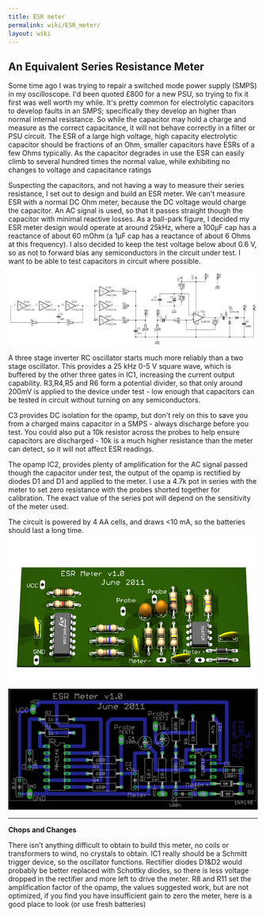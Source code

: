 ```yaml
---
title: ESR meter
permalink: wiki/ESR_meter/
layout: wiki
---
```


An Equivalent Series Resistance Meter
-------------------------------------

Some time ago I was trying to repair a switched mode power supply (SMPS)
in my oscilloscope. I'd been quoted £800 for a new PSU, so trying to fix
it first was well worth my while. It's pretty common for electrolytic
capacitors to develop faults in an SMPS; specifically they develop an
higher than normal internal resistance. So while the capacitor may hold
a charge and measure as the correct capacitance, it will not behave
correctly in a filter or PSU circuit. The ESR of a large high voltage,
high capacity electrolytic capacitor should be fractions of an Ohm,
smaller capacitors have ESRs of a few Ohms typically. As the capacitor
degrades in use the ESR can easily climb to several hundred times the
normal value, while exhibiting no changes to voltage and capacitance
ratings

Suspecting the capacitors, and not having a way to measure their series
resistance, I set out to design and build an ESR meter. We can't measure
ESR with a normal DC Ohm meter, because the DC voltage would charge the
capacitor. An AC signal is used, so that it passes straight though the
capacitor with minimal reactive losses. As a ball-park figure, I decided
my ESR meter design would operate at around 25kHz, where a 100μF cap has
a reactance of about 60 mOhm (a 1μF cap has a reactance of about 6 Ohms
at this frequency). I also decided to keep the test voltage below about
0.6 V, so as not to forward bias any semiconductors in the circuit under
test. I want to be able to test capacitors in circuit where possible.

<img src="G7UVW-ESRv1.png" title="G7UVW-ESRv1.png" alt="G7UVW-ESRv1.png" width="800" />

A three stage inverter RC oscillator starts much more reliably than a
two stage oscillator. This provides a 25 kHz 0-5 V square wave, which is
buffered by the other three gates in IC1, increasing the current output
capability. R3,R4,R5 and R6 form a potential divider, so that only
around 200mV is applied to the device under test - low enough that
capacitors can be tested in circuit without turning on any
semiconductors.

C3 provides DC isolation for the opamp, but don't rely on this to save
you from a charged mains capacitor in a SMPS - always discharge before
you test. You could also put a 10k resistor across the probes to help
ensure capacitors are discharged - 10k is a much higher resistance than
the meter can detect, so it will not affect ESR readings.

The opamp IC2, provides plenty of amplification for the AC signal passed
though the capacitor under test, the output of the opamp is rectified by
diodes D1 and D1 and applied to the meter. I use a 4.7k pot in series
with the meter to set zero resistance with the probes shorted together
for calibration. The exact value of the series pot will depend on the
sensitivity of the meter used.

The circuit is powered by 4 AA cells, and draws &lt;10 mA, so the
batteries should last a long time. ![](Board.png "fig:Board.png")
<img src="G7UVW-ESRv1-pcb.png" title="fig:G7UVW-ESRv1-pcb.png" alt="G7UVW-ESRv1-pcb.png" width="800" />

------------------------------------------------------------------------

**Chops and Changes**

There isn't anything difficult to obtain to build this meter, no coils
or transformers to wind, no crystals to obtain. IC1 really should be a
Schmitt trigger device, so the oscillator functions. Rectifier diodes
D1&D2 would probably be better replaced with Schottky diodes, so there
is less voltage dropped in the rectifier and more left to drive the
meter. R8 and R11 set the amplification factor of the opamp, the values
suggested work, but are not optimized, if you find you have insufficient
gain to zero the meter, here is a good place to look (or use fresh
batteries)

